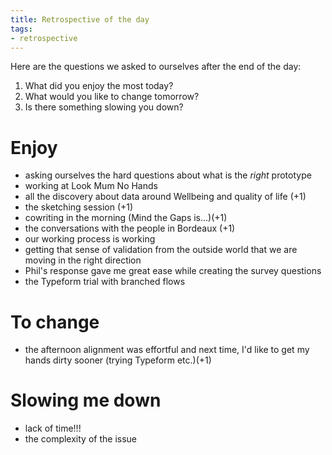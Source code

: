 ```yaml
---
title: Retrospective of the day
tags:
- retrospective
---
```


Here are the questions we asked to ourselves after the end of the day:

1. What did you enjoy the most today?
2. What would you like to change tomorrow?
3. Is there something slowing you down?


# Enjoy

- asking ourselves the hard questions about what is the _right_ prototype
- working at Look Mum No Hands
- all the discovery about data around Wellbeing and quality of life (+1)
- the sketching session (+1)
- cowriting in the morning (Mind the Gaps is...)(+1)
- the conversations with the people in Bordeaux (+1)
- our working process is working
- getting that sense of validation from the outside world that we are moving in the right direction
- Phil's response gave me great ease while creating the survey questions
- the Typeform trial with branched flows

# To change

- the afternoon alignment was effortful and next time, I'd like to get my hands dirty sooner (trying Typeform etc.)(+1)

# Slowing me down

- lack of time!!!
- the complexity of the issue
